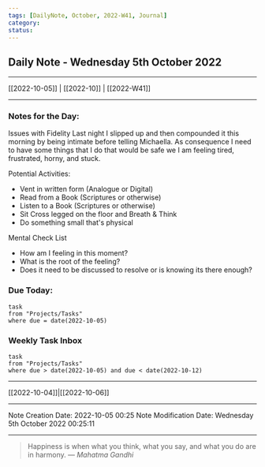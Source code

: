 ```yaml
---
tags: [DailyNote, October, 2022-W41, Journal]
category:
status:
---
```


## Daily Note - Wednesday 5th October 2022

---
[[2022-10-05]] | [[2022-10]] | [[2022-W41]]

---

### Notes for the Day:
Issues with Fidelity
Last night I slipped up and then compounded it this morning by being intimate before telling Michaella. As consequence I need to have some things that I do that would be safe we I am feeling tired, frustrated, horny, and stuck. 

Potential Activities:
- Vent in written form (Analogue or Digital)
- Read from a Book (Scriptures or otherwise)
- Listen to a Book (Scriptures or otherwise)
- Sit Cross legged on the floor and Breath & Think
- Do something small that's physical

Mental Check List
- How am I feeling in this moment?
- What is the root of the feeling?
- Does it need to be discussed to resolve or is knowing its there enough?

### Due Today:
```dataview
task
from "Projects/Tasks"
where due = date(2022-10-05)
```

### Weekly Task Inbox
```dataview
task
from "Projects/Tasks"
where due > date(2022-10-05) and due < date(2022-10-12)
```

---
[[2022-10-04]]|[[2022-10-06]]

---

Note Creation Date: 2022-10-05 00:25
Note Modification Date: Wednesday 5th October 2022 00:25:11 

--- 
> Happiness is when what you think, what you say, and what you do are in harmony.
> — <cite>Mahatma Gandhi</cite>